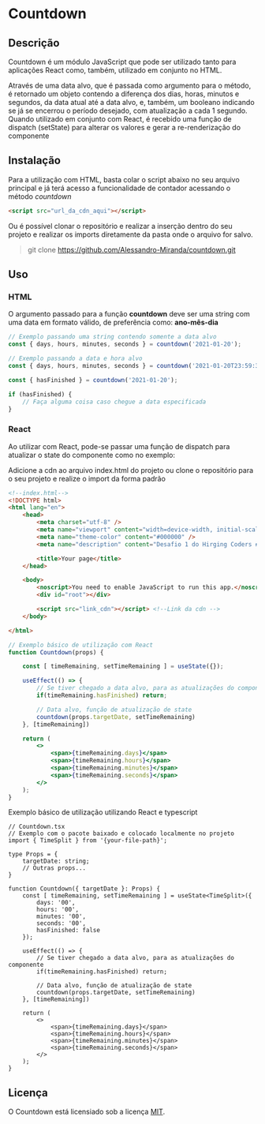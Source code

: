 # Countdown

## Descrição

Countdown é um módulo JavaScript que pode ser utilizado tanto para aplicações React como, também, utilizado em conjunto no HTML.

Através de uma data alvo, que é passada como argumento para o método, é retornado um objeto contendo a diferença dos dias, horas, minutos e segundos, da data atual até a data alvo, e, também, um booleano indicando se já se encerrou o período desejado, com atualização a cada 1 segundo. Quando utilizado em conjunto com React, é recebido uma função de dispatch (setState) para alterar os valores e gerar a re-renderização do componente

## Instalação

Para a utilização com HTML, basta colar o script abaixo no seu arquivo principal e já terá acesso a funcionalidade de contador acessando o método *countdown*

```html
<script src="url_da_cdn_aqui"></script>
```

Ou é possível clonar o repositório e realizar a inserção dentro do seu projeto e realizar os imports diretamente da pasta onde o arquivo for salvo.

> git clone https://github.com/Alessandro-Miranda/countdown.git

## Uso

### HTML

O argumento passado para a função **countdown** deve ser uma string com uma data em formato válido, de preferência como: **ano-mês-dia**

```js
// Exemplo passando uma string contendo somente a data alvo
const { days, hours, minutes, seconds } = countdown('2021-01-20');

// Exemplo passando a data e hora alvo
const { days, hours, minutes, seconds } = countdown('2021-01-20T23:59:30');

const { hasFinished } = countdown('2021-01-20');

if (hasFinished) {
    // Faça alguma coisa caso chegue a data especificada
}
```

### React

Ao utilizar com React, pode-se passar uma função de dispatch para atualizar o state do componente como no exemplo:

Adicione a cdn ao arquivo index.html do projeto ou clone o repositório para o seu projeto e realize o import da forma padrão

```html
<!--index.html-->
<!DOCTYPE html>
<html lang="en">
    <head>
        <meta charset="utf-8" />
        <meta name="viewport" content="width=device-width, initial-scale=1" />
        <meta name="theme-color" content="#000000" />
        <meta name="description" content="Desafio 1 do Hirging Coders #2" />

        <title>Your page</title>
    </head>

    <body>
        <noscript>You need to enable JavaScript to run this app.</noscript>
        <div id="root"></div>

        <script src="link_cdn"></script> <!--Link da cdn -->
    </body>

</html>
```

```jsx
// Exemplo básico de utilização com React
function Countdown(props) {

    const [ timeRemaining, setTimeRemaining ] = useState({});

    useEffect(() => {
        // Se tiver chegado a data alvo, para as atualizações do componente 
        if(timeRemaining.hasFinished) return;

        // Data alvo, função de atualização de state
        countdown(props.targetDate, setTimeRemaining)
    }, [timeRemaining])

    return (
        <>
            <span>{timeRemaining.days}</span>
            <span>{timeRemaining.hours}</span>
            <span>{timeRemaining.minutes}</span>
            <span>{timeRemaining.seconds}</span>
        </>
    );
}
```

Exemplo básico de utilização utilizando React e typescript

```tsx
// Countdown.tsx
// Exemplo com o pacote baixado e colocado localmente no projeto
import { TimeSplit } from '{your-file-path}';

type Props = {
    targetDate: string;
    // Outras props...
}

function Countdown({ targetDate }: Props) {
    const [ timeRemaining, setTimeRemaining ] = useState<TimeSplit>({
        days: '00',
        hours: '00',
        minutes: '00',
        seconds: '00',
        hasFinished: false
    });

    useEffect(() => {
        // Se tiver chegado a data alvo, para as atualizações do componente 
        if(timeRemaining.hasFinished) return;

        // Data alvo, função de atualização de state
        countdown(props.targetDate, setTimeRemaining)
    }, [timeRemaining])

    return (
        <>
            <span>{timeRemaining.days}</span>
            <span>{timeRemaining.hours}</span>
            <span>{timeRemaining.minutes}</span>
            <span>{timeRemaining.seconds}</span>
        </>
    );
}
```

## Licença

O Countdown está licensiado sob a licença [MIT](https://github.com/Alessandro-Miranda/countdown/blob/main/LICENSE.md).